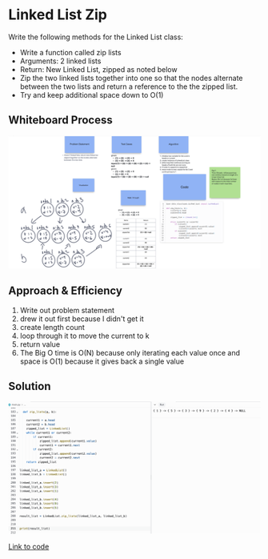 # Linked List Zip

Write the following methods for the Linked List class:

- Write a function called zip lists
- Arguments: 2 linked lists
- Return: New Linked List, zipped as noted below
- Zip the two linked lists together into one so that the nodes alternate between the two lists and return a reference to the the zipped list.
- Try and keep additional space down to O(1)

## Whiteboard Process

  <!-- Embedded whiteboard image -->

  ![Whiteboard Image](whiteboard8.png)

## Approach & Efficiency

  1. Write out problem statement
  2. drew it out first because I didn't get it
  3. create length count
  4. loop through it to move the current to k
  5. return value
  6. The Big O time is O(N) because only iterating each value once and space is O(1) because it gives back a single value

## Solution

  ![Solution Image](solution8.png)

  [Link to code](https://replit.com/@XinDeng/code-challenges-401)
